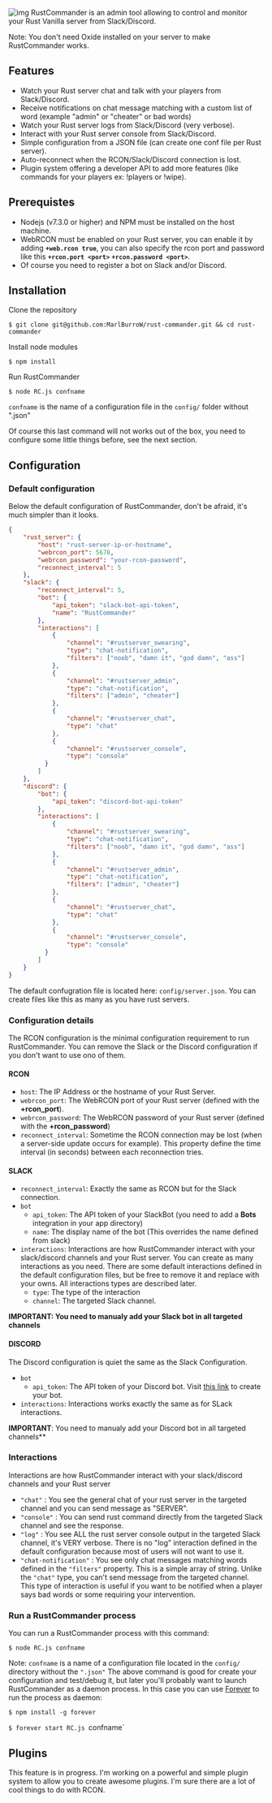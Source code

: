 
![img](http://i.imgur.com/jrV4gPp.jpg)
RustCommander is an admin tool allowing to control and monitor your Rust Vanilla server from Slack/Discord.

Note: You don't need Oxide installed on your server to make RustCommander works.

## Features

- Watch your Rust server chat and talk with your players from Slack/Discord.
- Receive notifications on chat message matching with a custom list of word (example "admin" or "cheater" or bad words)
- Watch your Rust server logs from Slack/Discord (very verbose).
- Interact with your Rust server console from Slack/Discord.
- Simple configuration from a JSON file (can create one conf file per Rust server).
- Auto-reconnect when the RCON/Slack/Discord connection is lost.
- Plugin system offering a developer API to add more features (like commands for your players ex: !players or !wipe).

## Prerequistes

- Nodejs (v7.3.0 or higher) and NPM must be installed on the host machine.
- WebRCON must be enabled on your Rust server, you can enable it by adding **`+web.rcon true`**, you can also specify the rcon port and password like this  **`+rcon.port <port>`**  **`+rcon.password <port>`**.
- Of course you need to register a bot on Slack and/or Discord.

## Installation

Clone the repository

`$ git clone git@github.com:MarlBurroW/rust-commander.git && cd rust-commander`

Install node modules

`$ npm install`

Run RustCommander

`$ node RC.js confname`

`confname` is the name of a configuration file in the `config/` folder without ".json"

Of course this last command will not works out of the box, you need to configure some little things before, see the next section.

## Configuration

### Default configuration
Below the default configuration of RustCommander, don't be afraid, it's much simpler than it looks.

```json
{
	"rust_server": {
		"host": "rust-server-ip-or-hostname",
		"webrcon_port": 5678,
		"webrcon_password": "your-rcon-password",
		"reconnect_interval": 5
	},
	"slack": {
		"reconnect_interval": 5,
		"bot": {
			"api_token": "slack-bot-api-token",
			"name": "RustCommander"
		},
		"interactions": [
			{
				"channel": "#rustserver_swearing",
				"type": "chat-notification",
				"filters": ["noob", "damn it", "god damn", "ass"]
			},
			{
				"channel": "#rustserver_admin",
				"type": "chat-notification",
				"filters": ["admin", "cheater"]
			},
			{
				"channel": "#rustserver_chat",
				"type": "chat"
			},
			{
				"channel": "#rustserver_console",
				"type": "console"
		  }
		]
	},
	"discord": {
		"bot": {
			"api_token": "discord-bot-api-token"
		},
		"interactions": [
			{
				"channel": "#rustserver_swearing",
				"type": "chat-notification",
				"filters": ["noob", "damn it", "god damn", "ass"]
			},
			{
				"channel": "#rustserver_admin",
				"type": "chat-notification",
				"filters": ["admin", "cheater"]
			},
			{
				"channel": "#rustserver_chat",
				"type": "chat"
			},
			{
				"channel": "#rustserver_console",
				"type": "console"
		  }
		]
	}
}

```

The default confugration file is located here: `config/server.json`. You can create files like this as many as you have rust servers.



### Configuration details
The RCON configuration is the minimal configuration requirement to run RustCommander. You can remove the Slack or the Discord configuration if you don't want to use ono of them.
#### RCON


- `host`: The IP Address or the hostname of your Rust Server.
- `webrcon_port`: The WebRCON port of your Rust server (defined with the **+rcon_port**).
- `webrcon_password`: The WebRCON password of your Rust server (defined with the **+rcon_password**)
- `reconnect_interval`: Sometime the RCON connection may be lost (when a server-side update occurs for example). This property define the time interval (in seconds) between each reconnection tries. 

#### SLACK

* `reconnect_interval`: Exactly the same as RCON but for the Slack connection.
* `bot`
  * `api_token`: The API token of your SlackBot (you need to add a **Bots** integration in your app directory)
  * `name`: The display name of the bot (This overrides the name defined from slack)
* `interactions`: Interactions are how RustCommander interact with your slack/discord channels and your Rust server. You can create as many interactions as you need. There are some default interactions defined in the default configuration files, but be free to remove it and replace with your owns. All interactions types are described later.
  * `type`: The type of the interaction
  * `channel`: The targeted Slack channel.

**IMPORTANT: You need to manualy add your Slack bot in all targeted channels**
#### DISCORD
The Discord configuration is quiet the same as the Slack Configuration.

* `bot`
  * `api_token`: The API token of your Discord bot. Visit [this link](https://discordapp.com/developers) to create your bot.
* `interactions`: Interactions works exactly the same as for SLack interactions.

**IMPORTANT**: You need to manualy add your Discord bot in all targeted channels**
### Interactions
Interactions are how RustCommander interact with your slack/discord channels and your Rust server
* `"chat"` : You see the general chat of your rust server in the targeted channel and you can send message as "SERVER".
* `"console"` : You can send rust command directly from the targeted Slack channel and see the response.
* `"log"` : You see ALL the rust server console output in the targeted Slack channel, it's VERY verbose. There is no "log" interaction defined in the default configuration because most of users will not want to use it.
* `"chat-notification"` : You see only chat messages matching words defined in the `"filters"` property. This is a simple array of string. Unlike the `"chat"` type, you can't send message from the targeted channel. This type of interaction is useful if you want to be notified when a player says bad words or some requiring your intervention.


### Run a RustCommander process
You can run a RustCommander process with this command:

`$ node RC.js confname`

Note: `confname` is a name of a configuration file located in the `config/` directory without the `".json"`
The above command is good for create your configuration and test/debug it, but later you'll probably want to launch RustCommander as a daemon process. In this case you can use [Forever](https://github.com/foreverjs/forever) to run the process as daemon:

`$ npm install -g forever`

`$ forever start RC.js `confname`

## Plugins
This feature is in progress.
I'm working on a powerful and simple plugin system to allow you to create awesome plugins. I'm sure there are a lot of cool things to do with RCON.
